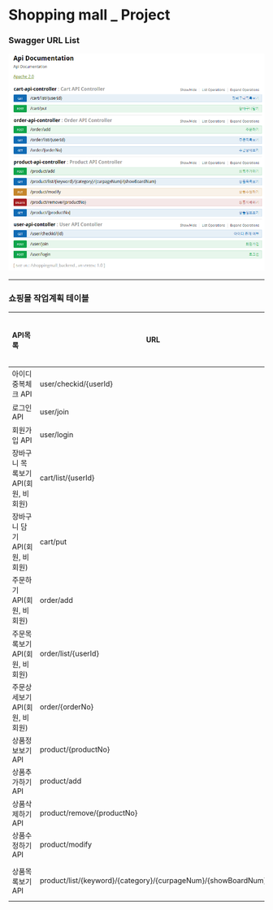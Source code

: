 # Shopping mall _ Project



### Swagger URL List

![swagger_url_list.PNG](https://github.com/Yujaehyeong/shoppingmall_1/blob/master/3week/swagger_url_list.PNG?raw=true)



------



### 쇼핑몰 작업계획 테이블

| API목록                             | URL                                                          | 예상일정 | 예상소요시간        | 개발일정    | 개발시간           | 작업결과서                                                   |
| :---------------------------------- | ------------------------------------------------------------ | -------- | ------------------- | ----------- | ------------------ | ------------------------------------------------------------ |
| 아이디 중복체크 API                 | user/checkid/{userId}                                        | 7.15     | 1h(1시간)           | 7.15        | 1h(1시간)          | [보기](https://github.com/Yujaehyeong/shoppingmall_1/wiki/3-Week-%ED%9A%8C%EC%9B%90) |
| 로그인 API                          | user/join                                                    | 7.16     | 1h(1시간)           | 7.16        | 30M(30분)          | [보기](https://github.com/Yujaehyeong/shoppingmall_1/wiki/3-Week-%ED%9A%8C%EC%9B%90) |
| 회원가입 API                        | user/login                                                   | 7.16     | 1h(1시간)           | 7.16        | 30M(30분)          | [보기](https://github.com/Yujaehyeong/shoppingmall_1/wiki/3-Week-%ED%9A%8C%EC%9B%90) |
| 장바구니 목록보기 API(회원, 비회원) | cart/list/{userId}                                           | 7.17     | 2h(2시간)           | 7.17        | 1h 30M(1시간 30분) | [보기](https://github.com/Yujaehyeong/shoppingmall_1/wiki/3-Week-%EC%9E%A5%EB%B0%94%EA%B5%AC%EB%8B%88) |
| 장바구니 담기 API(회원, 비회원)     | cart/put                                                     | 7.17     | 2h(2시간)           | 7.17        | 30M(30분)          | [보기](https://github.com/Yujaehyeong/shoppingmall_1/wiki/3-Week-%EC%9E%A5%EB%B0%94%EA%B5%AC%EB%8B%88) |
| 주문하기 API(회원, 비회원)          | order/add                                                    | 7.18     | 2h(2시간)           | 7.19        | 2h(2시간)          | [보기](https://github.com/Yujaehyeong/shoppingmall_1/wiki/3-Week-%EC%A3%BC%EB%AC%B8) |
| 주문목록보기 API(회원, 비회원)      | order/list/{userId}                                          | 7.22     | 1h 30분(1시간 30분) | 7.22        | 1h(1시간)          | [보기](https://github.com/Yujaehyeong/shoppingmall_1/wiki/3-Week-%EC%A3%BC%EB%AC%B8) |
| 주문상세보기 API(회원, 비회원)      | order/{orderNo}                                              | 7.22     | 2h(2시간)           | 7.23        | 2h(2시간)          | [보기](https://github.com/Yujaehyeong/shoppingmall_1/wiki/3-Week-%EC%A3%BC%EB%AC%B8) |
| 상품정보보기 API                    | product/{productNo}                                          | 7.24     | 3h(2시간)           | 7.24        | 2h(2시간)          | [보기](https://github.com/Yujaehyeong/shoppingmall_1/wiki/4-Week-%EC%83%81%ED%92%88%EA%B4%80%EB%A6%AC) |
| 상품추가하기API                     | product/add                                                  | 7.24     | 2h(2시간)           | 7.24 - 7.25 | 2h(2시간)          | [보기](https://github.com/Yujaehyeong/shoppingmall_1/wiki/4-Week-%EC%83%81%ED%92%88%EA%B4%80%EB%A6%AC) |
| 상품삭제하기API                     | product/remove/{productNo}                                   | 7.25     | 2h(2시간)           | 7.25        | 30M(30분)          | [보기](https://github.com/Yujaehyeong/shoppingmall_1/wiki/4-Week-%EC%83%81%ED%92%88%EA%B4%80%EB%A6%AC) |
| 상품수정하기API                     | product/modify                                               | 7.25     | 2h(2시간)           |             |                    |                                                              |
| 상품목록보기API                     | product/list/{keyword}/{category}/{curpageNum}/{showBoardNum} | 7.25     | 2h 30M(2시간 30분)  |             |                    |                                                              |

